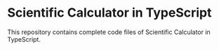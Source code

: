 # Scientific Calculator in TypeScript
This repository contains complete code files of Scientific Calculator in TypeScript.